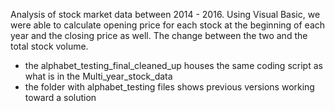 Analysis of stock market data between 2014 - 2016.  Using Visual Basic, we were able to calculate opening price for each stock at the beginning of each year and the closing price as well.  The change between the two and the total stock volume.
 - the alphabet_testing_final_cleaned_up houses the same coding script as what is in the Multi_year_stock_data
 - the folder with alphabet_testing files shows previous versions working toward a solution

